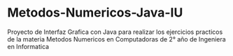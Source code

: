 # Metodos-Numericos-Java-IU
Proyecto de Interfaz Grafica con Java para realizar los ejercicios practicos de la materia Metodos Numericos en Computadoras de 2° año de Ingeniera en Informatica
